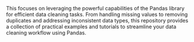 This focuses on leveraging the powerful capabilities of the Pandas library for efficient data cleaning tasks. From handling missing values to removing duplicates and addressing inconsistent data types, this repository provides a collection of practical examples and tutorials to streamline your data cleaning workflow using Pandas. 
